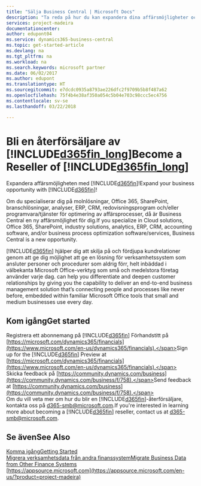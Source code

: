 ```yaml
---
title: "Sälja Business Central | Microsoft Docs"
description: "Ta reda på hur du kan expandera dina affärsmöjligheter och bli en Microsoft-partner och återförsäljare av Business Central."
services: project-madeira
documentationcenter: 
author: edupont04
ms.service: dynamics365-business-central
ms.topic: get-started-article
ms.devlang: na
ms.tgt_pltfrm: na
ms.workload: na
ms.search.keywords: microsoft partner
ms.date: 06/02/2017
ms.author: edupont
ms.translationtype: HT
ms.sourcegitcommit: e7dcdc0935a8793ae226dfc2f9709b5b8f487a62
ms.openlocfilehash: 75f4b4e38af350a054c5b04e703c98ccc5ec4756
ms.contentlocale: sv-se
ms.lasthandoff: 03/22/2018

---
```

# <a name="become-a-reseller-of-included365finlongincludesd365finlongmdmd"></a><span data-ttu-id="29b36-103">Bli en återförsäljare av [!INCLUDE[d365fin_long](includes/d365fin_long_md.md)]</span><span class="sxs-lookup"><span data-stu-id="29b36-103">Become a Reseller of [!INCLUDE[d365fin_long](includes/d365fin_long_md.md)]</span></span>
<span data-ttu-id="29b36-104">Expandera affärsmöjligheten med [!INCLUDE[d365fin](includes/d365fin_md.md)]!</span><span class="sxs-lookup"><span data-stu-id="29b36-104">Expand your business opportunity with [!INCLUDE[d365fin](includes/d365fin_md.md)]!</span></span>  

<span data-ttu-id="29b36-105">Om du specialiserar dig på molnlösningar, Office 365, SharePoint, branschlösningar, analyser, ERP, CRM, redovisningsprogram och/eller programvara/tjänster för optimering av affärsprocesser, då är Business Central en ny affärsmöjlighet för dig.</span><span class="sxs-lookup"><span data-stu-id="29b36-105">If you specialize in Cloud solutions, Office 365, SharePoint, industry solutions, analytics, ERP, CRM, accounting software, and/or business process optimization software/services, Business Central is a new opportunity.</span></span>   

[!INCLUDE[d365fin](includes/d365fin_md.md)]<span data-ttu-id="29b36-106"> hjälper dig att skilja på och fördjupa kundrelationer genom att ge dig möjlighet att ge en lösning för verksamhetssystem som ansluter personer och procedurer som aldrig förr, helt inbäddad i välbekanta Microsoft Office-verktyg som små och medelstora företag använder varje dag.</span><span class="sxs-lookup"><span data-stu-id="29b36-106"> can help you differentiate and deepen customer relationships by giving you the capability to deliver an end-to-end business management solution that’s connecting people and processes like never before, embedded within familiar Microsoft Office tools that small and medium businesses use every day.</span></span>  

## <a name="get-started"></a><span data-ttu-id="29b36-107">Kom igång</span><span class="sxs-lookup"><span data-stu-id="29b36-107">Get started</span></span>
<span data-ttu-id="29b36-108">Registrera ett abonnemang på [!INCLUDE[d365fin](includes/d365fin_md.md)] Förhandstitt på [https://microsoft.com/dynamics365/financials](https://www.microsoft.com/en-us/dynamics365/financials).</span><span class="sxs-lookup"><span data-stu-id="29b36-108">Sign up for the [!INCLUDE[d365fin](includes/d365fin_md.md)] Preview at [https://microsoft.com/dynamics365/financials](https://www.microsoft.com/en-us/dynamics365/financials).</span></span>  
<span data-ttu-id="29b36-109">Skicka feedback på [https://community.dynamics.com/business](https://community.dynamics.com/business/f/758).</span><span class="sxs-lookup"><span data-stu-id="29b36-109">Send feedback at [https://community.dynamics.com/business](https://community.dynamics.com/business/f/758).</span></span>  
<span data-ttu-id="29b36-110">Om du vill veta mer om hur du blir en [!INCLUDE[d365fin](includes/d365fin_md.md)]-återförsäljare, kontakta oss på [d365-smb@microsoft.com](mailto:d365-smb@microsoft.com).</span><span class="sxs-lookup"><span data-stu-id="29b36-110">If you're interested in learning more about becoming a [!INCLUDE[d365fin](includes/d365fin_md.md)] reseller, contact us at [d365-smb@microsoft.com](mailto:d365-smb@microsoft.com).</span></span>  

## <a name="see-also"></a><span data-ttu-id="29b36-111">Se även</span><span class="sxs-lookup"><span data-stu-id="29b36-111">See Also</span></span>
[<span data-ttu-id="29b36-112">Komma igång</span><span class="sxs-lookup"><span data-stu-id="29b36-112">Getting Started</span></span>](product-get-started.md)  
[<span data-ttu-id="29b36-113">Migrera verksamhetsdata från andra finanssystem</span><span class="sxs-lookup"><span data-stu-id="29b36-113">Migrate Business Data from Other Finance Systems</span></span>](upload-data.md)  
[https://appsource.microsoft.com](https://appsource.microsoft.com/en-us/?product=project-madeira)  

